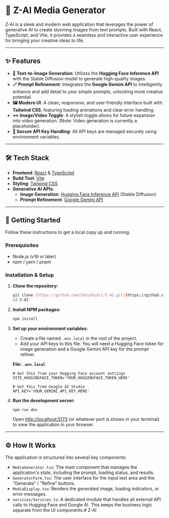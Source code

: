 # 🎨 Z-AI Media Generator

Z-AI is a sleek and modern web application that leverages the power of generative AI to create stunning images from text prompts. Built with React, TypeScript, and Vite, it provides a seamless and interactive user experience for bringing your creative ideas to life.

---

## ✨ Features

* **📝 Text-to-Image Generation**: Utilizes the **Hugging Face Inference API** with the Stable Diffusion model to generate high-quality images.
* **🪄 Prompt Refinement**: Integrates the **Google Gemini API** to intelligently enhance and add detail to your simple prompts, unlocking more creative potential.
* **🖼️ Modern UI**: A clean, responsive, and user-friendly interface built with **Tailwind CSS**, featuring loading animations and clear error handling.
* **↔️ Image/Video Toggle**: A stylish toggle allows for future expansion into video generation. (Note: Video generation is currently a placeholder).
* **🔐 Secure API Key Handling**: All API keys are managed securely using environment variables.

---

## 🛠️ Tech Stack

* **Frontend**: [React](https://reactjs.org/) & [TypeScript](https://www.typescriptlang.org/)
* **Build Tool**: [Vite](https://vitejs.dev/)
* **Styling**: [Tailwind CSS](https://tailwindcss.com/)
* **Generative AI APIs**:
    * **Image Generation**: [Hugging Face Inference API](https://huggingface.co/inference-api) (Stable Diffusion)
    * **Prompt Refinement**: [Google Gemini API](https://ai.google.dev/)

---

## 🚀 Getting Started

Follow these instructions to get a local copy up and running.

### Prerequisites

* Node.js (v18 or later)
* npm / yarn / pnpm

### Installation & Setup

1.  **Clone the repository:**
    ```sh
    git clone [https://github.com/Zahidhydri/Z-AI.git](https://github.com/Zahidhydri/Z-AI.git)
    cd Z-AI
    ```

2.  **Install NPM packages:**
    ```sh
    npm install
    ```

3.  **Set up your environment variables:**
    * Create a file named `.env.local` in the root of the project.
    * Add your API keys to this file. You will need a Hugging Face token for image generation and a Google Gemini API key for the prompt refiner.

    **File: `.env.local`**
    ```
    # Get this from your Hugging Face account settings
    VITE_HUGGINGFACE_TOKEN='YOUR_HUGGINGFACE_TOKEN_HERE'

    # Get this from Google AI Studio
    API_KEY='YOUR_GEMINI_API_KEY_HERE'
    ```

4.  **Run the development server:**
    ```sh
    npm run dev
    ```
    Open [http://localhost:5173](http://localhost:5173) (or whatever port is shown in your terminal) to view the application in your browser.

---

## ⚙️ How It Works

The application is structured into several key components:

* `MediaGenerator.tsx`: The main component that manages the application's state, including the prompt, loading status, and results.
* `GeneratorForm.tsx`: The user interface for the input text area and the "Generate" / "Refine" buttons.
* `MediaDisplay.tsx`: Renders the generated image, loading indicators, or error messages.
* `services/Services.ts`: A dedicated module that handles all external API calls to Hugging Face and Google AI. This keeps the business logic separate from the UI components.#   Z - A I  
 
